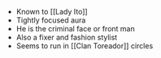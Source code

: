 - Known to [[Lady Ito]]
- Tightly focused aura
- He is the criminal face or front man
- Also a fixer and fashion stylist
- Seems to run in [[Clan Toreador]] circles